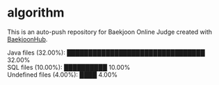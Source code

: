 # algorithm

This is an auto-push repository for Baekjoon Online Judge created with [BaekjoonHub](https://github.com/BaekjoonHub/BaekjoonHub).

<!-- file_counts_start -->
Java files (32.00%): ████████████████████████████████ 32.00%<br/>SQL files (10.00%): ██████████ 10.00%<br/>Undefined files (4.00%): ████ 4.00%
<!-- file_counts_end -->
